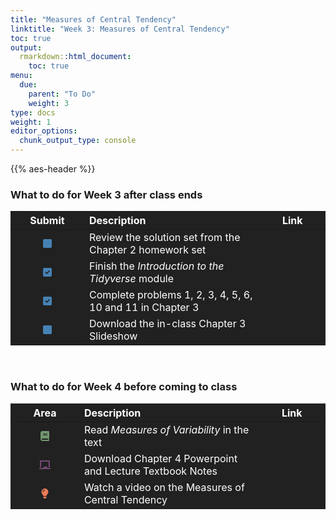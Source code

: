 ```yaml
---
title: "Measures of Central Tendency"
linktitle: "Week 3: Measures of Central Tendency"
toc: true
output:
  rmarkdown::html_document:
    toc: true
menu:
  due:
    parent: "To Do"
    weight: 3
type: docs
weight: 1
editor_options: 
  chunk_output_type: console
---
```


<script src="/rmarkdown-libs/kePrint/kePrint.js"></script>
<link href="/rmarkdown-libs/lightable/lightable.css" rel="stylesheet" />
<script src="/rmarkdown-libs/kePrint/kePrint.js"></script>

<link href="/rmarkdown-libs/lightable/lightable.css" rel="stylesheet" />

{{% aes-header %}}

### What to do for Week 3 after class ends

<table class="table" style="width: auto !important; margin-left: auto; margin-right: auto;">
<thead>
<tr>
<th style="text-align:center;color: #ffffff !important;background-color: #212121 !important;vertical-align: middle !important;">
Submit
</th>
<th style="text-align:left;color: #ffffff !important;background-color: #212121 !important;vertical-align: middle !important;">
Description
</th>
<th style="text-align:center;color: #ffffff !important;background-color: #212121 !important;vertical-align: middle !important;">
Link
</th>
</tr>
</thead>
<tbody>
<tr>
<td style="text-align:center;width: 10em; color: #ffffff !important;background-color: #212121 !important;vertical-align: middle !important;">
<svg aria-hidden="true" role="img" viewbox="0 0 448 512" style="height:1em;width:0.88em;vertical-align:-0.125em;margin-left:auto;margin-right:auto;font-size:inherit;fill:#4682b4;overflow:visible;position:relative;">
<path d="M0 96C0 60.65 28.65 32 64 32H384C419.3 32 448 60.65 448 96V416C448 451.3 419.3 480 384 480H64C28.65 480 0 451.3 0 416V96z"></path>
</svg>
</td>
<td style="text-align:left;width: 30em; color: #ffffff !important;background-color: #212121 !important;vertical-align: middle !important;">
Review the solution set from the Chapter 2 homework set
</td>
<td style="text-align:center;width: 10em; color: #ffffff !important;background-color: #212121 !important;vertical-align: middle !important;">
<a href="/tasks/02-tasks/#solutions"> <i class="fa-solid fa-link" style="color:#598fff"></i> </a>
</td>
</tr>
<tr>
<td style="text-align:center;width: 10em; color: #ffffff !important;background-color: #212121 !important;vertical-align: middle !important;">
<svg aria-hidden="true" role="img" viewbox="0 0 448 512" style="height:1em;width:0.88em;vertical-align:-0.125em;margin-left:auto;margin-right:auto;font-size:inherit;fill:#4682b4;overflow:visible;position:relative;">
<path d="M384 32C419.3 32 448 60.65 448 96V416C448 451.3 419.3 480 384 480H64C28.65 480 0 451.3 0 416V96C0 60.65 28.65 32 64 32H384zM339.8 211.8C350.7 200.9 350.7 183.1 339.8 172.2C328.9 161.3 311.1 161.3 300.2 172.2L192 280.4L147.8 236.2C136.9 225.3 119.1 225.3 108.2 236.2C97.27 247.1 97.27 264.9 108.2 275.8L172.2 339.8C183.1 350.7 200.9 350.7 211.8 339.8L339.8 211.8z"></path>
</svg>
</td>
<td style="text-align:left;width: 30em; color: #ffffff !important;background-color: #212121 !important;vertical-align: middle !important;">
Finish the <i>Introduction to the Tidyverse</i> module
</td>
<td style="text-align:center;width: 10em; color: #ffffff !important;background-color: #212121 !important;vertical-align: middle !important;">
<a href="/datacamp/02-module/"> <i class="fa-solid fa-link" style="color:#598fff"></i> </a>
</td>
</tr>
<tr>
<td style="text-align:center;width: 10em; color: #ffffff !important;background-color: #212121 !important;vertical-align: middle !important;">
<svg aria-hidden="true" role="img" viewbox="0 0 448 512" style="height:1em;width:0.88em;vertical-align:-0.125em;margin-left:auto;margin-right:auto;font-size:inherit;fill:#4682b4;overflow:visible;position:relative;">
<path d="M384 32C419.3 32 448 60.65 448 96V416C448 451.3 419.3 480 384 480H64C28.65 480 0 451.3 0 416V96C0 60.65 28.65 32 64 32H384zM339.8 211.8C350.7 200.9 350.7 183.1 339.8 172.2C328.9 161.3 311.1 161.3 300.2 172.2L192 280.4L147.8 236.2C136.9 225.3 119.1 225.3 108.2 236.2C97.27 247.1 97.27 264.9 108.2 275.8L172.2 339.8C183.1 350.7 200.9 350.7 211.8 339.8L339.8 211.8z"></path>
</svg>
</td>
<td style="text-align:left;width: 30em; color: #ffffff !important;background-color: #212121 !important;vertical-align: middle !important;">
Complete problems 1, 2, 3, 4, 5, 6, 10 and 11 in Chapter 3
</td>
<td style="text-align:center;width: 10em; color: #ffffff !important;background-color: #212121 !important;vertical-align: middle !important;">
<a href="/tasks/03-tasks/#homework"> <i class="fa-solid fa-link" style="color:#598fff"></i> </a>
</td>
</tr>
<tr>
<td style="text-align:center;width: 10em; color: #ffffff !important;background-color: #212121 !important;vertical-align: middle !important;">
<svg aria-hidden="true" role="img" viewbox="0 0 448 512" style="height:1em;width:0.88em;vertical-align:-0.125em;margin-left:auto;margin-right:auto;font-size:inherit;fill:#4682b4;overflow:visible;position:relative;">
<path d="M0 96C0 60.65 28.65 32 64 32H384C419.3 32 448 60.65 448 96V416C448 451.3 419.3 480 384 480H64C28.65 480 0 451.3 0 416V96z"></path>
</svg>
</td>
<td style="text-align:left;width: 30em; color: #ffffff !important;background-color: #212121 !important;vertical-align: middle !important;">
Download the in-class Chapter 3 Slideshow
</td>
<td style="text-align:center;width: 10em; color: #ffffff !important;background-color: #212121 !important;vertical-align: middle !important;">
<a href="/materials/03-content/#in-class-notes"> <i class="fa-solid fa-link" style="color:#598fff"></i> </a>
</td>
</tr>
</tbody>
</table>

<br />

### What to do for Week 4 before coming to class

<table class="table" style="width: auto !important; margin-left: auto; margin-right: auto;">
<thead>
<tr>
<th style="text-align:center;color: #ffffff !important;background-color: #212121 !important;vertical-align: middle !important;">
Area
</th>
<th style="text-align:left;color: #ffffff !important;background-color: #212121 !important;vertical-align: middle !important;">
Description
</th>
<th style="text-align:center;color: #ffffff !important;background-color: #212121 !important;vertical-align: middle !important;">
Link
</th>
</tr>
</thead>
<tbody>
<tr>
<td style="text-align:center;width: 10em; color: #ffffff !important;background-color: #212121 !important;vertical-align: middle !important;">
<svg aria-hidden="true" role="img" viewbox="0 0 448 512" style="height:1em;width:0.88em;vertical-align:-0.125em;margin-left:auto;margin-right:auto;font-size:inherit;fill:#739670;overflow:visible;position:relative;">
<path d="M448 336v-288C448 21.49 426.5 0 400 0H96C42.98 0 0 42.98 0 96v320c0 53.02 42.98 96 96 96h320c17.67 0 32-14.33 32-31.1c0-11.72-6.607-21.52-16-27.1v-81.36C441.8 362.8 448 350.2 448 336zM143.1 128h192C344.8 128 352 135.2 352 144C352 152.8 344.8 160 336 160H143.1C135.2 160 128 152.8 128 144C128 135.2 135.2 128 143.1 128zM143.1 192h192C344.8 192 352 199.2 352 208C352 216.8 344.8 224 336 224H143.1C135.2 224 128 216.8 128 208C128 199.2 135.2 192 143.1 192zM384 448H96c-17.67 0-32-14.33-32-32c0-17.67 14.33-32 32-32h288V448z"></path>
</svg>
</td>
<td style="text-align:left;width: 30em; color: #ffffff !important;background-color: #212121 !important;vertical-align: middle !important;">
Read <i>Measures of Variability</i> in the text
</td>
<td style="text-align:center;width: 10em; color: #ffffff !important;background-color: #212121 !important;vertical-align: middle !important;">
<a href="/readings/04-reading/#book-stuff"> <i class="fa-solid fa-link" style="color:#ff598f"></i> </a>
</td>
</tr>
<tr>
<td style="text-align:center;width: 10em; color: #ffffff !important;background-color: #212121 !important;vertical-align: middle !important;">
<svg aria-hidden="true" role="img" viewbox="0 0 576 512" style="height:1em;width:1.12em;vertical-align:-0.125em;margin-left:auto;margin-right:auto;font-size:inherit;fill:#764874;overflow:visible;position:relative;">
<path d="M96 96h384v288h64V72C544 50 525.1 32 504 32H72C49.1 32 32 50 32 72V384h64V96zM560 416H416v-48c0-8.838-7.164-16-16-16h-160C231.2 352 224 359.2 224 368V416H16C7.164 416 0 423.2 0 432v32C0 472.8 7.164 480 16 480h544c8.836 0 16-7.164 16-16v-32C576 423.2 568.8 416 560 416z"></path>
</svg>
</td>
<td style="text-align:left;width: 30em; color: #ffffff !important;background-color: #212121 !important;vertical-align: middle !important;">
Download Chapter 4 Powerpoint and Lecture Textbook Notes
</td>
<td style="text-align:center;width: 10em; color: #ffffff !important;background-color: #212121 !important;vertical-align: middle !important;">
<a href="/materials/04-content/#textbook-notes"> <i class="fa-solid fa-link" style="color:#ff598f"></i> </a>
</td>
</tr>
<tr>
<td style="text-align:center;width: 10em; color: #ffffff !important;background-color: #212121 !important;vertical-align: middle !important;">
<svg aria-hidden="true" role="img" viewbox="0 0 384 512" style="height:1em;width:0.75em;vertical-align:-0.125em;margin-left:auto;margin-right:auto;font-size:inherit;fill:#eb7b59;overflow:visible;position:relative;">
<path d="M112.1 454.3c0 6.297 1.816 12.44 5.284 17.69l17.14 25.69c5.25 7.875 17.17 14.28 26.64 14.28h61.67c9.438 0 21.36-6.401 26.61-14.28l17.08-25.68c2.938-4.438 5.348-12.37 5.348-17.7L272 415.1h-160L112.1 454.3zM191.4 .0132C89.44 .3257 16 82.97 16 175.1c0 44.38 16.44 84.84 43.56 115.8c16.53 18.84 42.34 58.23 52.22 91.45c.0313 .25 .0938 .5166 .125 .7823h160.2c.0313-.2656 .0938-.5166 .125-.7823c9.875-33.22 35.69-72.61 52.22-91.45C351.6 260.8 368 220.4 368 175.1C368 78.61 288.9-.2837 191.4 .0132zM192 96.01c-44.13 0-80 35.89-80 79.1C112 184.8 104.8 192 96 192S80 184.8 80 176c0-61.76 50.25-111.1 112-111.1c8.844 0 16 7.159 16 16S200.8 96.01 192 96.01z"></path>
</svg>
</td>
<td style="text-align:left;width: 30em; color: #ffffff !important;background-color: #212121 !important;vertical-align: middle !important;">
Watch a video on the Measures of Central Tendency
</td>
<td style="text-align:center;width: 10em; color: #ffffff !important;background-color: #212121 !important;vertical-align: middle !important;">
<a href="/extras/04-example/#crash-course-statistics"> <i class="fa-solid fa-link" style="color:#ff598f"></i> </a>
</td>
</tr>
</tbody>
</table>
